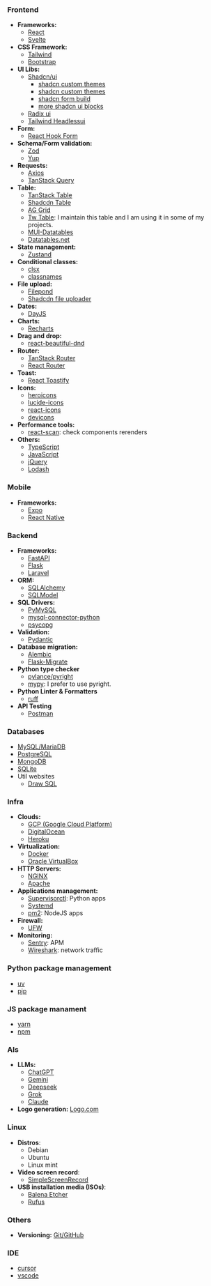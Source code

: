 ### Frontend

- **Frameworks:** 
  - [React](https://github.com/facebook/react)
  - [Svelte](https://github.com/sveltejs/svelte)  
- **CSS Framework:**
  - [Tailwind](https://github.com/tailwindlabs/tailwindcss)
  - [Bootstrap](https://github.com/twbs/bootstrap)
- **UI Libs:**
  - [Shadcn/ui](https://github.com/shadcn/ui)
    - [shadcn custom themes](https://ui.jln.dev/)
    - [shadcn custom themes](https://zippystarter.com/tools/shadcn-ui-theme-generator)
    - [shadcn form build](https://www.shadcn-form.com/)
    - [more shadcn ui blocks](https://www.shadcnui-blocks.com/components/pagination)
  - [Radix ui](https://github.com/radix-ui/primitives)
  - [Tailwind Headlessui](https://github.com/tailwindlabs/headlessui)
- **Form:**
  - [React Hook Form](https://github.com/react-hook-form/react-hook-form)  
- **Schema/Form validation:** 
  - [Zod](https://github.com/colinhacks/zod)
  - [Yup](https://github.com/jquense/yup)  
- **Requests:**
  - [Axios](https://github.com/axios/axios)
  - [TanStack Query](https://github.com/TanStack/query)  
- **Table:**
  - [TanStack Table](https://github.com/TanStack/table)
  - [Shadcdn Table](https://github.com/sadmann7/shadcn-table)
  - [AG Grid](https://github.com/ag-grid/ag-grid)
  - [Tw Table](https://github.com/vittxr/tw-table): I maintain this table and I am using it in some of my projects.
  - [MUI-Datatables](https://github.com/gregnb/mui-datatables)
  - [Datatables.net](https://github.com/DataTables/DataTables)  
- **State management:**
  - [Zustand](https://github.com/pmndrs/zustand)  
- **Conditional classes:** 
  - [clsx](https://github.com/lukeed/clsx)
  - [classnames](https://github.com/JedWatson/classnames)  
- **File upload:**
  - [Filepond](https://github.com/pqina/filepond)
  - [Shadcdn file uploader](https://github.com/sadmann7/file-uploader)
- **Dates:**
  - [DayJS](https://github.com/iamkun/dayjs)  
- **Charts:** 
  - [Recharts](https://github.com/recharts/recharts)  
- **Drag and drop:**
  - [react-beautiful-dnd](https://github.com/atlassian/react-beautiful-dnd)  
- **Router:**
  - [TanStack Router](https://github.com/TanStack/router)
  - [React Router](https://github.com/remix-run/react-router)  
- **Toast:**
  - [React Toastify](https://github.com/fkhadra/react-toastify)
- **Icons:**
  - [heroicons](https://github.com/tailwindlabs/heroicons)
  - [lucide-icons](https://github.com/lucide-icons/lucide)
  - [react-icons](https://github.com/react-icons/react-icons)
  - [devicons](https://devicon.dev/)
- **Performance tools:**
  - [react-scan](https://github.com/aidenybai/react-scan): check components rerenders 
- **Others:** 
  - [TypeScript](https://github.com/microsoft/TypeScript)
  - [JavaScript](https://github.com/tc39)
  - [jQuery](https://github.com/jquery/jquery)
  - [Lodash](https://github.com/lodash/lodash)  

### Mobile

- **Frameworks:**
  - [Expo](https://github.com/expo/expo)
  - [React Native](https://github.com/facebook/react-native)  

### Backend

- **Frameworks:**
  - [FastAPI](https://github.com/tiangolo/fastapi)
  - [Flask](https://github.com/pallets/flask)
  - [Laravel](https://github.com/laravel/laravel)
- **ORM:**
  - [SQLAlchemy](https://github.com/sqlalchemy/sqlalchemy)
  - [SQLModel](https://github.com/tiangolo/sqlmodel)
- **SQL Drivers:**
  - [PyMySQL](https://github.com/PyMySQL/PyMySQL)
  - [mysql-connector-python](https://github.com/mysql/mysql-connector-python)
  - [psycopg](https://github.com/psycopg/psycopg)
- **Validation:**
  - [Pydantic](https://github.com/pydantic/pydantic)  
- **Database migration:**
  - [Alembic](https://github.com/sqlalchemy/alembic)
  - [Flask-Migrate](https://github.com/miguelgrinberg/Flask-Migrate)
- **Python type checker**
  - [pylance/pyright](https://github.com/microsoft/pylance-release)
  - [mypy](https://github.com/python/mypy): I prefer to use pyright.
- **Python Linter & Formatters**
  - [ruff](https://docs.astral.sh/ruff/)
- **API Testing**
  - [Postman](https://www.postman.com/)

### Databases

- [MySQL/MariaDB](https://github.com/mysql/mysql-server)  
- [PostgreSQL](https://github.com/postgres/postgres)  
- [MongoDB](https://github.com/mongodb/mongo)  
- [SQLite](https://sqlite.org/index.html)
- Util websites
  - [Draw SQL](https://drawsql.app/)

### Infra

- **Clouds:** 
  - [GCP (Google Cloud Platform)](https://cloud.google.com/)
  - [DigitalOcean](https://github.com/digitalocean)
  - [Heroku](https://github.com/heroku)  
- **Virtualization:**
  - [Docker](https://github.com/docker/docker-ce)
  - [Oracle VirtualBox](https://www.virtualbox.org/)  
- **HTTP Servers:**
  - [NGINX](https://github.com/nginx/nginx)
  - [Apache](https://github.com/apache/httpd)  
- **Applications management:**
  - [Supervisorctl](http://supervisord.org/): Python apps
  - [Systemd](https://systemd.io/)
  - [pm2](https://github.com/Unitech/pm2): NodeJS apps
- **Firewall:**
  - [UFW](https://help.ubuntu.com/community/UFW)  
- **Monitoring:**
  - [Sentry](https://github.com/getsentry/sentry): APM 
  - [Wireshark](https://www.wireshark.org/): network traffic 

### **Python package management**
  - [uv](https://github.com/astral-sh/uv)
  - [pip]()
  
### **JS package manament**
  - [yarn]()
  - [npm]()  

### AIs

- **LLMs:**
  - [ChatGPT](https://github.com/openai)
  - [Gemini](https://www.google.com/search?q=gemini+ai)
  - [Deepseek](https://chat.deepseek.com/)
  - [Grok](https://grok.com/)
  - [Claude](https://claude.ai/)
- **Logo generation:** [Logo.com](https://logo.com/)  

### Linux

- **Distros**:
  - Debian
  - Ubuntu
  - Linux mint
- **Video screen record**:
  - [SimpleScreenRecord](https://www.maartenbaert.be/simplescreenrecorder/)
- **USB installation media (ISOs)**:
  - [Balena Etcher](https://etcher.balena.io/#download-etcher)
  - [Rufus](https://github.com/pbatard/rufus)
    
### Others

- **Versioning:** [Git/GitHub](https://github.com/git/git)  

### IDE

- [cursor](https://www.cursor.com/)
- [vscode](https://code.visualstudio.com/)
